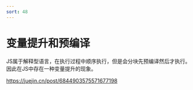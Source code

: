 ```yaml
---
sort: 48
---
```


# 变量提升和预编译

JS属于解释型语言，在执行过程中顺序执行，但是会分块先预编译然后才执行。因此在JS中存在一种变量提升的现象。

https://juejin.cn/post/6844903575571677198